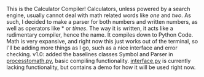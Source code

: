 This is the Calculator Compiler! Calculators, unless powered by a search engine, usually cannot deal with math related words like <i>one</i> and <i>two</i>. 
As such, I decided to make a parser for both numbers and written numbers, as well as operators like * or <i>times</i>. 
The way it is written, it acts like a rudimentary compiler, hence the name. It compiles down to Python Code. 
Math is very expansive, and right now this just works out of the terminal, so I'll be adding more things as I go, such as a nice interface and error checking. 
v1.0: added the baselines classes Symbol and Parser in <a href = "processtomath.py"> processtomath.py</a>, basic 
compiling functionality. <a href = "interface.py">interface.py</a> is currently lacking functionality, but contains a demo for how it will be used right now.
